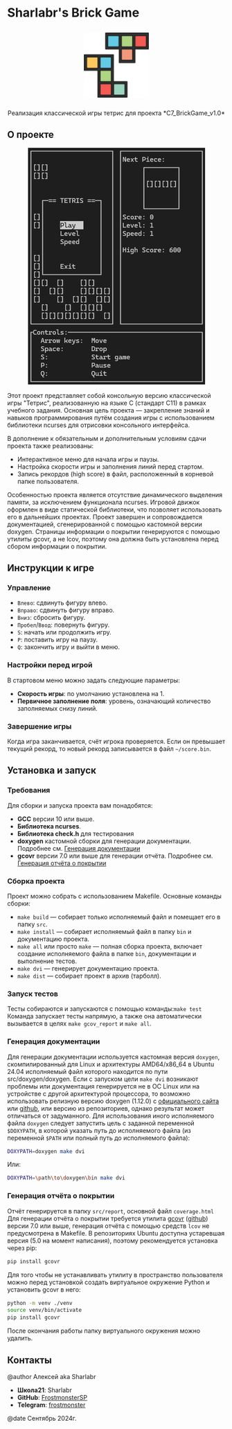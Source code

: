 # Sharlabr's Brick Game

<!-- Создано с использованием "Best-README-Template" в качестве шаблона -->
<!-- https://github.com/othneildrew/Best-README-Template -->
<!-- "Best-README-Template" distributed under the MIT License. See https://github.com/othneildrew/Best-README-Template/blob/main/LICENSE.txt for more information. -->

<!-- [TOC] -->

<!-- PROJECT LOGO -->
<div align="center">
    <img src="doc/image/logo.svg" alt="Logo" height="150px" width="150px" style = "filter: drop-shadow(0 0 4px var(--page-foreground-color)); max-height: 150px; padding:10px;">
    <p align="center">Реализация классической игры тетрис для проекта *C7_BrickGame_v1.0*</p>
</div>

<!-- ABOUT THE PROJECT -->
## О проекте

<div align="center">

![Скриншот][product-screenshot]

</div>

Этот проект представляет собой консольную версию классической игры "Тетрис", реализованную на языке C (стандарт C11) в рамках учебного задания. Основная цель проекта — закрепление знаний и навыков программирования путём создания игры с использованием библиотеки ncurses для отрисовки консольного интерфейса.

В дополнение к обязательным и дополнительным условиям сдачи проекта также реализованы:
 - Интерактивное меню для начала игры и паузы.
 - Настройка скорости игры и заполнения линий перед стартом.
 - Запись рекордов (high score) в файл, расположенный в корневой папке пользователя.

Особенностью проекта является отсутствие динамического выделения памяти, за исключением функционала ncurses. Игровой движок оформлен в виде статической библиотеки, что позволяет использовать его в дальнейших проектах.
Проект завершен и сопровождается документацией, сгенерированной с помощью кастомной версии doxygen.
Страницы информации о покрытии генерируются с помощью утилиты gcovr, а не lcov, поэтому она должна быть установлена перед сбором информации о покрытии.

## Инструкции к игре

### Управление

- `Влево`: сдвинуть фигуру влево.
- `Вправо`: сдвинуть фигуру вправо.
- `Вниз`: сбросить фигуру.
- `Пробел`/`Ввод`: повернуть фигуру.
- `S`: начать или продолжить игру.
- `P`: поставить игру на паузу.
- `Q`: закончить игру и выйти в меню.

### Настройки перед игрой

В стартовом меню можно задать следующие параметры:
- **Скорость игры**: по умолчанию установлена на 1.
- **Первичное заполнение поля**: уровень, означающий количество заполняемых снизу линий.

### Завершение игры

Когда игра заканчивается, счёт игрока проверяется. Если он превышает текущий рекорд, то новый рекорд записывается в файл `~/score.bin`.

## Установка и запуск

### Требования

Для сборки и запуска проекта вам понадобятся:
- **GCC** версии 10 или выше.
- **Библиотека ncurses**.
- **Библиотека check.h** для тестирования
- **doxygen** кастомной сборки для генерации документации. Подробнее см. [Генерация документации](#генерация-документации)
- **gcovr** версии 7.0 или выше для генерации отчёта. Подробнее см. [Генерация отчёта о покрытии](#генерация-отчёта-о-покрытии)

### Сборка проекта

Проект можно собрать с использованием Makefile. Основные команды сборки:
- `make build` — собирает только исполняемый файл и помещает его в папку `src`.
- `make install` — собирает исполняемый файл в папку `bin` и документацию проекта.
- `make all` или просто `make` — полная сборка проекта, включает создание исполняемого файла в папке `bin`, документации и выполнение тестов.
- `make dvi` — генерирует документацию проекта.
- `make dist` — собирает проект в архив (тарболл).

### Запуск тестов

Тесты собираются и запускаются с помощью команды:`make test`
Команда запускает тесты напрямую, а также она автоматически вызывается в целях `make gcov_report` и `make all`.

### Генерация документации

Для генерации документации используется кастомная версия `doxygen`, скомпилированный для Linux и архитектуры AMD64/x86_64 в Ubuntu 24.04 исполняемый файл которого находится по пути src/doxygen/doxygen.
Если с запуском цели `make dvi` возникают проблемы или документация генерируется не в ОС Linux или на устройстве с другой архитектурой процессора, то возможно использовать релизную версию doxygen (1.12.0) c [официального сайта][doxygen-site] или [github][doxygen-releases], или версию из репозиториев, однако результат может отличаться от задуманного.
Для использования иного исполняемого файла `doxygen` следует запустить цель с заданной переменной `$DOXYPATH`, в которой указать путь до исполняемого файла (из переменной `$PATH` или полный путь до исполняемого файла):
```sh
DOXYPATH=doxygen make dvi
```
Или:
```sh
DOXYPATH=\path\to\doxygen\bin make dvi
```

### Генерация отчёта о покрытии

Отчёт генерируется в папку `src/report`, основной файл `coverage.html`
Для генерации отчёта о покрытии требуется утилита [gcovr][gcovr-site] ([github][gcovr-github]) версии 7.0 или выше, генерация отчёта с помощью средств `lcov` не предусмотрена в Makefile.
В репозиториях Ubuntu доступна устаревшая версия (5.0 на момент написания), поэтому рекомендуется установка через pip:
```sh
pip install gcovr
```
Для того чтобы не устанавливать утилиту в пространство пользователя можно перед установкой создать виртуальное окружение Python и установить gcovr в него:
```sh
python -m venv ./venv
source venv/bin/activate
pip install gcovr
```
После окончания работы папку виртуального окружения можно удалить.

## Контакты

@author Алексей aka Sharlabr

- **Школа21**: Sharlabr
- **GitHub**: [FrostmonsterSP](https://github.com/FrostmonsterSP)
- **Telegram**: [frostmonster](https://t.me/frostmonster)

@date Сентябрь 2024г.

<!-- MARKDOWN LINKS & IMAGES -->
<!-- https://www.markdownguide.org/basic-syntax/#reference-style-links -->
[product-screenshot]: doc/image/screenshot.png
[doxygen-releases]: https://github.com/doxygen/doxygen/releases/
[doxygen-site]: www.doxygen.nl
[gcovr-site]: https://gcovr.com/
[gcovr-github]: https://github.com/gcovr/gcovr
